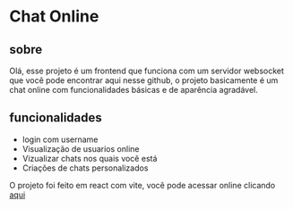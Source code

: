 # Chat Online

## sobre 
Olá, esse projeto é um frontend que funciona com um servidor websocket que você pode encontrar aqui nesse github, o projeto basicamente é um chat online com funcionalidades básicas e de aparência agradável.

## funcionalidades
- login com username
- Visualização de usuarios online
- Vizualizar chats nos quais você está
- Criações de chats personalizados


O projeto foi feito em react com vite, você pode acessar online clicando <a href="https://chat-online-ruddy.vercel.app"> aqui </a>